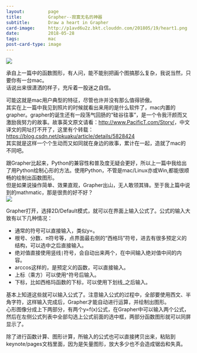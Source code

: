 ```yaml
---
layout:         page
title:          Grapher--寂寞无名的神器
subtitle:      	Draw a heart in Grapher
card-image:		http://p1avd6u2z.bkt.clouddn.com/201805/19/heart1.png
date:           2018-05-28
tags:           mac
post-card-type: image
---
```

![](http://p1avd6u2z.bkt.clouddn.com/201805/19/heart1.png)  
<script src='https://cdnjs.cloudflare.com/ajax/libs/mathjax/2.7.2/MathJax.js?config=TeX-MML-AM_CHTML'></script>
承自上一篇中的函数图形，有人问，能不能别把画个图搞那么复杂，我说当然，只要你有一台mac。  
话说出来很潇洒的样子，充斥着一股迷之自信。  

可能这就是mac用户典型的特征，尽管也许并没有那么值得骄傲。  
其实在上一篇中我见到照片的时候就看出来用的是什么软件了，mac内置的grapher。grapher的诞生还有一段荡气回肠的“硅谷往事”，是一个令我汗颜而又激励我努力的故事。故事英文原文请看：<http://www.PacificT.com/Story/>，中文译文的网址打不开了，这里有个转载：<https://blog.csdn.net/pkuaku/article/details/5828424>  
其实就是这样一个个生动而又如同就在身边的故事，累计在一起，造就了mac的不同吧。  

跟Grapher比起来，Python的兼容性和普及度无疑会更好，所以上一篇中我给出了用Python绘制心形的方法。使用Python，不管是mac/Linux亦或Win,都能很顺畅的绘制出函数图形。  
但是如果说操作简单、效果直观，Grapher出山，无人敢领其锋。至于我上篇中说到的mathmatic，那是很贵的好不好？  
![](http://p1avd6u2z.bkt.clouddn.com/201805/28/heartofgrapher.png)  

Grapher打开，选择2D/Default模式，就可以在界面上输入公式了。公式的输入大致有以下几种情况：  
* 通常的符号可以直接输入，类似y=。  
* 根号、分数、π符号等，点界面最右侧的“西格玛”符号，进去有很多预定义的结构，可以选中之后直接输入。  
* 绝对值直接使用竖线`|`符号，会自动出来两个，在中间输入绝对值中间的内容。
* arccos这样的，是预定义的函数，可以直接输入。
* 上标（乘方）可以使用^符号后输入。
* 下标，比如西格玛函数的下标，可以使用下划线_之后输入。  

基本上知道这些就可以输入公式了。注意输入公式的过程中，全部要使用西文、半角字符，这样输入完成后，Grapher才能自动进行运算，并绘制出图形。  
心形图像分成上下两部分，有两个y=f(x)公式，在Grapher中可以输入两个公式，然后在左侧公式列表中全部勾选上公式前面的选中框，两部分函数图形就可以同屏显示了。  

除了进行函数计算、图形计算，所输入的公式也可以直接拷贝出来，粘贴到keynote/pages文档里面，因为是矢量图形，放大多少也不会造成锯齿和失真。  

